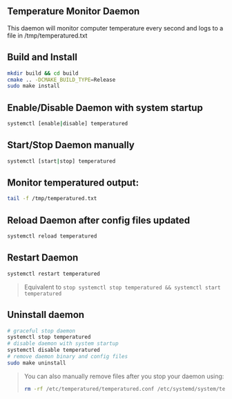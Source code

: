 ## Temperature Monitor Daemon
This daemon will monitor computer temperature every second and logs to a file in /tmp/temperatured.txt

## Build and Install
```bash 
mkdir build && cd build 
cmake .. -DCMAKE_BUILD_TYPE=Release
sudo make install
```

## Enable/Disable Daemon with system startup
```bash 
systemctl [enable|disable] temperatured
```

## Start/Stop Daemon manually
```bash 
systemctl [start|stop] temperatured
```

## Monitor temperatured output:
```bash
tail -f /tmp/temperatured.txt
```

## Reload Daemon after config files updated
```bash 
systemctl reload temperatured
```

## Restart Daemon
```bash 
systemctl restart temperatured
```
> Equivalent to `stop systemctl stop temperatured && systemctl start temperatured` 

## Uninstall daemon 
```bash
# graceful stop daemon
systemctl stop temperatured
# disable daemon with system startup
systemctl disable temperatured
# remove daemon binary and config files
sudo make uninstall
```
> You can also manually remove files after you stop your daemon using: 
> ```bash
> rm -rf /etc/temperatured/temperatured.conf /etc/systemd/system/temperatured.service /usr/bin/temperatured
> ```